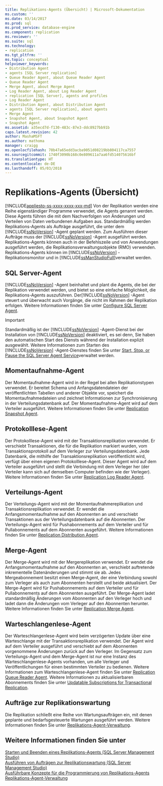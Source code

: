 ```yaml
---
title: Replikations-Agents (Übersicht) | Microsoft-Dokumentation
ms.custom: ''
ms.date: 03/14/2017
ms.prod: sql
ms.prod_service: database-engine
ms.component: replication
ms.reviewer: ''
ms.suite: sql
ms.technology:
- replication
ms.tgt_pltfrm: ''
ms.topic: conceptual
helpviewer_keywords:
- Distribution Agent
- agents [SQL Server replication]
- Queue Reader Agent, about Queue Reader Agent
- Queue Reader Agent
- Merge Agent, about Merge Agent
- Log Reader Agent, about Log Reader Agent
- replication [SQL Server], agents and profiles
- Log Reader Agent
- Distribution Agent, about Distribution Agent
- agents [SQL Server replication], about agents
- Merge Agent
- Snapshot Agent, about Snapshot Agent
- Snapshot Agent
ms.assetid: a35ecd7d-f130-483c-87e3-ddc8927bb91b
caps.latest.revision: 42
author: MashaMSFT
ms.author: mathoma
manager: craigg
ms.openlocfilehash: 70b47a65edd3acba9051d08219bb804117ca7557
ms.sourcegitcommit: 1740f3090b168c0e809611a7aa6fd514075616bf
ms.translationtype: HT
ms.contentlocale: de-DE
ms.lasthandoff: 05/03/2018
---
```

# <a name="replication-agents-overview"></a>Replikations-Agents (Übersicht)
[!INCLUDE[appliesto-ss-xxxx-xxxx-xxx-md](../../../includes/appliesto-ss-xxxx-xxxx-xxx-md.md)]
  Von der Replikation werden eine Reihe eigenständiger Programme verwendet, die Agents genannt werden. Diese Agents führen die mit dem Nachverfolgen von Änderungen und Verteilen von Daten verbundenen Aufgaben aus. Standardmäßig werden Replikations-Agents als Aufträge ausgeführt, die unter dem [!INCLUDE[ssNoVersion](../../../includes/ssnoversion-md.md)] -Agent geplant werden. Zum Ausführen dieser Aufträge muss der [!INCLUDE[ssNoVersion](../../../includes/ssnoversion-md.md)] -Agent ausgeführt werden. Replikations-Agents können auch in der Befehlszeile und von Anwendungen ausgeführt werden, die Replikationsverwaltungsobjekte (RMO) verwenden. Replikations-Agents können im [!INCLUDE[ssNoVersion](../../../includes/ssnoversion-md.md)] -Replikationsmonitor und in [!INCLUDE[ssManStudioFull](../../../includes/ssmanstudiofull-md.md)]verwaltet werden.  
  
## <a name="sql-server-agent"></a>SQL Server-Agent  
 [!INCLUDE[ssNoVersion](../../../includes/ssnoversion-md.md)] -Agent beinhaltet und plant die Agents, die bei der Replikation verwendet werden, und bietet so eine einfache Möglichkeit, die Replikations-Agents auszuführen. Der[!INCLUDE[ssNoVersion](../../../includes/ssnoversion-md.md)] -Agent steuert und überwacht auch Vorgänge, die nicht im Rahmen der Replikation erfolgen. Weitere Informationen finden Sie unter [Configure SQL Server Agent](http://msdn.microsoft.com/library/2e361a62-9e92-4fcd-80d7-d6960f127900).  
  
> [!IMPORTANT]  
>  Standardmäßig ist der [!INCLUDE[ssNoVersion](../../../includes/ssnoversion-md.md)] -Agent-Dienst bei der Installation von [!INCLUDE[ssNoVersion](../../../includes/ssnoversion-md.md)] deaktiviert, es sei denn, Sie haben den automatischen Start des Diensts während der Installation explizit ausgewählt. Weitere Informationen zum Starten des [!INCLUDE[ssNoVersion](../../../includes/ssnoversion-md.md)] -Agent-Dienstes finden Sie unter [Start, Stop, or Pause the SQL Server Agent Service](http://msdn.microsoft.com/library/c95a9759-dd30-4ab6-9ab0-087bb3bfb97c)verwaltet werden.  
  
## <a name="snapshot-agent"></a>Momentaufnahme-Agent  
 Der Momentaufnahme-Agent wird in der Regel bei allen Replikationstypen verwendet. Er bereitet Schema und Anfangsdatendateien der veröffentlichten Tabellen und anderer Objekte vor, speichert die Momentaufnahmedateien und zeichnet Informationen zur Synchronisierung in der Verteilungsdatenbank auf. Der Momentaufnahme-Agent wird auf dem Verteiler ausgeführt. Weitere Informationen finden Sie unter [Replication Snapshot Agent](../../../relational-databases/replication/agents/replication-snapshot-agent.md).  
  
## <a name="log-reader-agent"></a>Protokolllese-Agent  
 Der Protokolllese-Agent wird mit der Transaktionsreplikation verwendet. Er verschiebt Transaktionen, die für die Replikation markiert wurden, vom Transaktionsprotokoll auf dem Verleger zur Verteilungsdatenbank. Jede Datenbank, die mithilfe der Transaktionsreplikation veröffentlicht wird, verfügt über einen eigenen Protokolllese-Agent. Dieser Agent wird auf dem Verteiler ausgeführt und stellt die Verbindung mit dem Verleger her (der Verteiler kann sich auf demselben Computer befinden wie der Verleger). Weitere Informationen finden Sie unter [Replication Log Reader Agent](../../../relational-databases/replication/agents/replication-log-reader-agent.md).  
  
## <a name="distribution-agent"></a>Verteilungs-Agent  
 Der Verteilungs-Agent wird mit der Momentaufnahmereplikation und Transaktionsreplikation verwendet. Er wendet die Anfangsmomentaufnahme auf den Abonnenten an und verschiebt Transaktionen aus der Verteilungsdatenbank auf die Abonnenten. Der Verteilungs-Agent wird für Pushabonnements auf dem Verteiler und für Pullabonnements auf dem Abonnenten ausgeführt. Weitere Informationen finden Sie unter [Replication Distribution Agent](../../../relational-databases/replication/agents/replication-distribution-agent.md).  
  
## <a name="merge-agent"></a>Merge-Agent  
 Der Merge-Agent wird mit der Mergereplikation verwendet. Er wendet die Anfangsmomentaufnahme auf den Abonnenten an, verschiebt auftretende inkrementelle Datenänderungen und stimmt sie ab. Jedes Mergeabonnement besitzt einen Merge-Agent, der eine Verbindung sowohl zum Verleger als auch zum Abonnenten herstellt und beide aktualisiert. Der Merge-Agent wird für Pushabonnements auf dem Verteiler und für Pullabonnements auf dem Abonnenten ausgeführt. Der Merge-Agent ladet standardmäßig Änderungen vom Abonnenten auf den Verleger hoch und ladet dann die Änderungen vom Verleger auf den Abonnenten herunter. Weitere Informationen finden Sie unter [Replication Merge Agent](../../../relational-databases/replication/agents/replication-merge-agent.md).  
  
## <a name="queue-reader-agent"></a>Warteschlangenlese-Agent  
 Der Warteschlangenlese-Agent wird beim verzögerten Update über eine Warteschlange mit der Transaktionsreplikation verwendet. Der Agent wird auf dem Verteiler ausgeführt und verschiebt auf dem Abonnenten vorgenommene Änderungen zurück auf den Verleger. Im Gegensatz zum Verteilungs-Agent und dem Merge-Agent ist nur eine Instanz des Warteschlangenlese-Agents vorhanden, um alle Verleger und Veröffentlichungen für einen bestimmten Verteiler zu bedienen. Weitere Informationen zum Warteschlangenlese-Agent finden Sie unter [Replication Queue Reader Agent](../../../relational-databases/replication/agents/replication-queue-reader-agent.md). Weitere Informationen zu aktualisierbaren Abonnements finden Sie unter [Updatable Subscriptions for Transactional Replication](../../../relational-databases/replication/transactional/updatable-subscriptions-for-transactional-replication.md).  
  
## <a name="replication-maintenance-jobs"></a>Aufträge zur Replikationswartung  
 Die Replikation schließt eine Reihe von Wartungsaufträgen ein, mit denen geplante und bedarfsgesteuerte Wartungen ausgeführt werden. Weitere Informationen finden Sie unter [Replikations-Agent-Verwaltung](../../../relational-databases/replication/agents/replication-agent-administration.md).  
  
## <a name="see-also"></a>Weitere Informationen finden Sie unter  
 [Starten und Beenden eines Replikations-Agents &#40;SQL Server Management Studio&#41;](../../../relational-databases/replication/agents/start-and-stop-a-replication-agent-sql-server-management-studio.md)   
 [Ausführen von Aufträgen zur Replikationswartung &#40;SQL Server Management Studio&#41;](../../../relational-databases/replication/administration/run-replication-maintenance-jobs-sql-server-management-studio.md)   
 [Ausführbare Konzepte für die Programmierung von Replikations-Agents](../../../relational-databases/replication/concepts/replication-agent-executables-concepts.md)   
 [Replikations-Agent-Verwaltung](../../../relational-databases/replication/agents/replication-agent-administration.md)  
  
  
